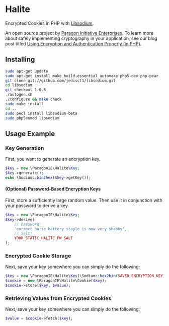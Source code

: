 # Halite 

Encrypted Cookies in PHP with [Libsodium](https://github.com/jedisct1/libsodium-php).

An open source project by [Paragon Initiative Enterprises](https://paragonie.com).
To learn more about safely implementing cryptography in your application, see our
blog post titled [Using Encryption and Authentication Properly (in PHP)](https://paragonie.com/blog/2015/05/using-encryption-and-authentication-correctly).

## Installing

```sh
sudo apt-get update
sudo apt-get install make build-essential automake php5-dev php-pear
git clone git://github.com/jedisct1/libsodium.git
cd libsodium
git checkout 1.0.3
./autogen.sh
./configure && make check
sudo make install
cd ..
sudo pecl install libsodium-beta
sudo php5enmod libsodium
```

## Usage Example

### Key Generation

First, you want to generate an encryption key.

```php
$key = new \ParagonIE\Halite\Key;
$key->generate();
echo \Sodium::bin2hex($key->getKey());
```
#### (Optional) Password-Based Encryption Keys

First, store a sufficiently large random value. Then use it in conjunction with
your password to derive a key.

```php
$key = new \ParagonIE\Halite\Key;
$key->derive(
    // Password:
    'correct horse battery staple is now very shabby',
    // Salt:
    YOUR_STATIC_HALITE_PW_SALT
);
```

### Encrypted Cookie Storage

Next, save your key somewhere you can simply do the following:

```php
$key = new \ParagonIE\Halite\Key(\Sodium::hex2bin(SAVED_ENCRYPTION_KEY));
$cookie = new \ParagonIE\Halite\Cookie($key);
$cookie->store($key, $value);
```

### Retrieving Values from Encrypted Cookies

Next, save your key somewhere you can simply do the following:

```php
$value = $cookie->fetch($key);
```